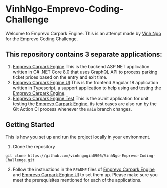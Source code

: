 # VinhNgo-Emprevo-Coding-Challenge

Welcome to Emprevo Carpark Engine. This is an attempt made by [Vinh Ngo](https://github.com/vinhngogia0906) for the Emprevo Coding Challenge.

## This repository contains 3 separate applications:

1. [Emprevo Carpark Engine](https://github.com/vinhngogia0906/VinhNgo-Emprevo-Coding-Challenge/tree/main/CarparkEngine)
  This is the backend ASP.NET application written in C# .NET Core 8.0 that uses GraphQL API to process parking ticket prices based on the entry and exit time.
2. [Emprevo Carpark Engine UI](https://github.com/vinhngogia0906/VinhNgo-Emprevo-Coding-Challenge/tree/main/CarparkEngineUI)
  This is the frontend Angular 18 application written in Typescript, a support application to help using and testing the [Emprevo Carpark Engine](https://github.com/vinhngogia0906/VinhNgo-Emprevo-Coding-Challenge/tree/main/CarparkEngine).
3. [Emprevo Carpark Engine Test](https://github.com/vinhngogia0906/VinhNgo-Emprevo-Coding-Challenge/tree/main/CarparkEngine.Tests)
  This is the xUnit application for unit testing the [Emprevo Carpark Engine](https://github.com/vinhngogia0906/VinhNgo-Emprevo-Coding-Challenge/tree/main/CarparkEngine), its test cases are also run by the Git Action CI process whenever the `main` branch changes.

## Getting Started
This is how you set up and run the project locally in your environment.
1. Clone the repository
```
git clone https://github.com/vinhngogia0906/VinhNgo-Emprevo-Coding-Challenge.git
```
2. Follow the instructions in the `README` files of [Emprevo Carpark Engine](https://github.com/vinhngogia0906/VinhNgo-Emprevo-Coding-Challenge/tree/main/CarparkEngine) and [Emprevo Carpark Engine UI](https://github.com/vinhngogia0906/VinhNgo-Emprevo-Coding-Challenge/tree/main/CarparkEngineUI) to set them up. Please make sure you meet the prerequisites mentioned for each of the applications.

